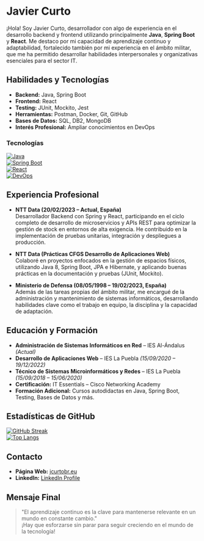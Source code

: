 # Javier Curto

¡Hola! Soy Javier Curto, desarrollador con algo de experiencia en el desarrollo backend y frontend utilizando principalmente **Java**, **Spring Boot** y **React**. Me destaco por mi capacidad de aprendizaje continuo y adaptabilidad, fortalecido también por mi experiencia en el ámbito militar, que me ha permitido desarrollar habilidades interpersonales y organizativas esenciales para el sector IT.

## Habilidades y Tecnologías

- **Backend:** Java, Spring Boot
- **Frontend:** React
- **Testing:** JUnit, Mockito, Jest
- **Herramientas:** Postman, Docker, Git, GitHub
- **Bases de Datos:** SQL, DB2, MongoDB
- **Interés Profesional:** Ampliar conocimientos en DevOps

### Tecnologías
[![Java](https://img.shields.io/badge/Java-ED8B00?style=flat&logo=java&logoColor=white)](https://www.java.com)  
[![Spring Boot](https://img.shields.io/badge/Spring%20Boot-6DB33F?style=flat&logo=spring&logoColor=white)](https://spring.io/projects/spring-boot)  
[![React](https://img.shields.io/badge/React-61DAFB?style=flat&logo=react&logoColor=black)](https://reactjs.org/)  
[![DevOps](https://img.shields.io/badge/DevOps-000000?style=flat&logo=jenkins&logoColor=white)](https://www.jenkins.io/)

## Experiencia Profesional

- **NTT Data (20/02/2023 – Actual, España)**  
  Desarrollador Backend con Spring y React, participando en el ciclo completo de desarrollo de microservicios y APIs REST para optimizar la gestión de stock en entornos de alta exigencia. He contribuido en la implementación de pruebas unitarias, integración y despliegues a producción.

- **NTT Data (Prácticas CFGS Desarrollo de Aplicaciones Web)**  
  Colaboré en proyectos enfocados en la gestión de espacios físicos, utilizando Java 8, Spring Boot, JPA e Hibernate, y aplicando buenas prácticas en la documentación y pruebas (JUnit, Mockito).

- **Ministerio de Defensa (08/05/1998 – 19/02/2023, España)**  
  Además de las tareas propias del ámbito militar, me encargué de la administración y mantenimiento de sistemas informáticos, desarrollando habilidades clave como el trabajo en equipo, la disciplina y la capacidad de adaptación.

## Educación y Formación

- **Administración de Sistemas Informáticos en Red** – IES Al-Ándalus *(Actual)*  
- **Desarrollo de Aplicaciones Web** – IES La Puebla *(15/09/2020 – 19/12/2022)*  
- **Técnico de Sistemas Microinformáticos y Redes** – IES La Puebla *(15/09/2018 – 15/06/2020)*  
- **Certificación:** IT Essentials – Cisco Networking Academy  
- **Formación Adicional:** Cursos autodidactas en Java, Spring Boot, Testing, Bases de Datos y más.

## Estadísticas de GitHub

[![GitHub Streak](https://github-readme-streak-stats.herokuapp.com/?user=jcurtobr&theme=dark)](https://git.io/streak-stats)  
[![Top Langs](https://github-readme-stats.vercel.app/api/top-langs/?username=jcurtobr&layout=compact&theme=dark)](https://github.com/anuraghazra/github-readme-stats)

## Contacto

- **Página Web:** [jcurtobr.eu](https://jcurtobr.eu)  
- **LinkedIn:** [LinkedIn Profile](https://www.linkedin.com/in/jcurtobr/)

## Mensaje Final

> "El aprendizaje continuo es la clave para mantenerse relevante en un mundo en constante cambio."  
> ¡Hay que esforzarse sin parar para seguir creciendo en el mundo de la tecnología!

